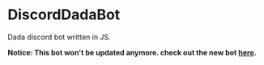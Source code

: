 # DiscordDadaBot
Dada discord bot written in JS.

**Notice: This bot won't be updated anymore. check out the new bot [here](https://github.com/YRlp98).**
